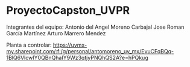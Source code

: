 # ProyectoCapston_UVPR
Integrantes del equipo:
  Antonio del Angel Moreno Carbajal
  Jose Roman García Martínez 
  Arturo Marrero Mendez

Planta a controlar: https://uvmx-my.sharepoint.com/:f:/g/personal/antomoreno_uv_mx/EvuCFqBQq-1BlQ6VlcwIY0QBnQhaIY9Wz3qtjyPNQhQS2A?e=hPQkug
